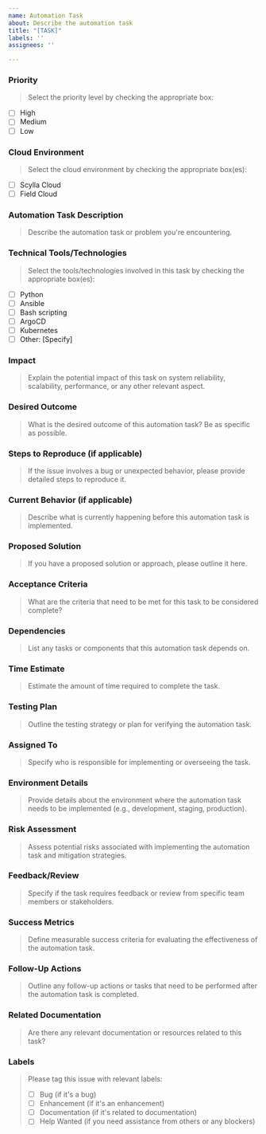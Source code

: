 ```yaml
---
name: Automation Task
about: Describe the automation task
title: "[TASK]"
labels: ''
assignees: ''

---
```


### Priority
> Select the priority level by checking the appropriate box:

- [ ] High
- [ ] Medium
- [ ] Low

### Cloud Environment
> Select the cloud environment by checking the appropriate box(es):

- [ ] Scylla Cloud
- [ ] Field Cloud

### Automation Task Description
> Describe the automation task or problem you're encountering.

### Technical Tools/Technologies
> Select the tools/technologies involved in this task by checking the appropriate box(es):

- [ ] Python
- [ ] Ansible
- [ ] Bash scripting
- [ ] ArgoCD
- [ ] Kubernetes
- [ ] Other: [Specify]

### Impact
> Explain the potential impact of this task on system reliability, scalability, performance, or any other relevant aspect.

### Desired Outcome
> What is the desired outcome of this automation task? Be as specific as possible.

### Steps to Reproduce (if applicable)
> If the issue involves a bug or unexpected behavior, please provide detailed steps to reproduce it.

### Current Behavior (if applicable)
> Describe what is currently happening before this automation task is implemented.

### Proposed Solution
> If you have a proposed solution or approach, please outline it here.

### Acceptance Criteria
> What are the criteria that need to be met for this task to be considered complete?

### Dependencies
> List any tasks or components that this automation task depends on.

### Time Estimate
> Estimate the amount of time required to complete the task.

### Testing Plan
> Outline the testing strategy or plan for verifying the automation task.

### Assigned To
> Specify who is responsible for implementing or overseeing the task.

### Environment Details
> Provide details about the environment where the automation task needs to be implemented (e.g., development, staging, production).

### Risk Assessment
> Assess potential risks associated with implementing the automation task and mitigation strategies.

### Feedback/Review
> Specify if the task requires feedback or review from specific team members or stakeholders.

### Success Metrics
> Define measurable success criteria for evaluating the effectiveness of the automation task.

### Follow-Up Actions
> Outline any follow-up actions or tasks that need to be performed after the automation task is completed.

### Related Documentation
> Are there any relevant documentation or resources related to this task?

### Labels
> Please tag this issue with relevant labels:
> - [ ] Bug (if it's a bug)
> - [ ] Enhancement (if it's an enhancement)
> - [ ] Documentation (if it's related to documentation)
> - [ ] Help Wanted (if you need assistance from others or any blockers)
